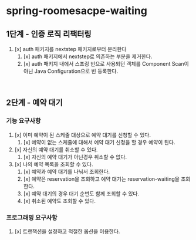 # spring-roomesacpe-waiting

## 1단계 - 인증 로직 리팩터링

1. [x] auth 패키지를 nextstep 패키지로부터 분리한다
   1. [x] auth 패키지에서 nextstep로 의존하는 부분을 제거한다.
   2. [x] auth 패키지 내에서 스프링 빈으로 사용되던 객체를 Component Scan이 아닌 Java Configuration으로 빈 등록한다.

<br>

## 2단계 - 예약 대기

### 기능 요구사항

1. [x] 이미 예약이 된 스케줄 대상으로 예약 대기를 신청할 수 있다.
   1. [x] 예약이 없는 스케줄에 대해서 예약 대기 신청을 할 경우 예약이 된다.
2. [x] 자신의 예약 대기를 취소할 수 있다.
   1. [x] 자신의 예약 대기가 아닌경우 취소할 수 없다.
3. [x] 나의 예약 목록을 조회할 수 있다.
   1. [x] 예약과 예약 대기를 나눠서 조회한다.
   2. [x] 예약은 reservation을 조회하고 예약 대기는 reservation-waiting을 조회한다.
   3. [x] 예약 대기의 경우 대기 순번도 함께 조회할 수 있다.
   4. [x] 취소된 예약도 조회할 수 있다.

### 프로그래밍 요구사항

1. [x] 트랜잭션을 설정하고 적절한 옵션을 이용한다.

<br>
